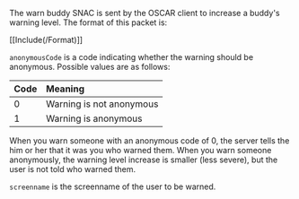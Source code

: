 The warn buddy SNAC is sent by the OSCAR client to increase a buddy's warning level. The format of this packet is:

[[Include(/Format)]]

`anonymousCode` is a code indicating whether the warning should be anonymous. Possible values are as follows:

| Code | Meaning |
|:-----|:--------|
| 0    | Warning is not anonymous |
| 1    | Warning is anonymous |

When you warn someone with an anonymous code of 0, the server tells the him or her that it was you who warned them. When you warn someone anonymously, the warning level increase is smaller (less severe), but the user is not told who warned them.

`screenname` is the screenname of the user to be warned.